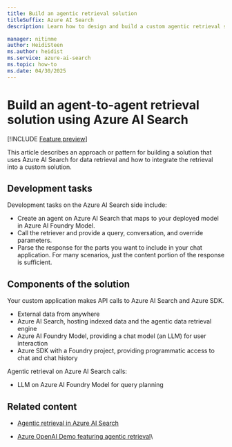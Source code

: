 ```yaml
---
title: Build an agentic retrieval solution
titleSuffix: Azure AI Search
description: Learn how to design and build a custom agentic retrieval solution where Azure AI Search handles data retrieval for your custom agents.

manager: nitinme
author: HeidiSteen
ms.author: heidist
ms.service: azure-ai-search
ms.topic: how-to
ms.date: 04/30/2025
---
```


# Build an agent-to-agent retrieval solution using Azure AI Search

[!INCLUDE [Feature preview](./includes/previews/preview-generic.md)]

This article describes an approach or pattern for building a solution that uses Azure AI Search for data retrieval and how to integrate the retrieval into a custom solution.

## Development tasks

Development tasks on the Azure AI Search side include:

+ Create an agent on Azure AI Search that maps to your deployed model in Azure AI Foundry Model.
+ Call the retriever and provide a query, conversation, and override parameters.
+ Parse the response for the parts you want to include in your chat application. For many scenarios, just the content portion of the response is sufficient.

## Components of the solution

Your custom application makes API calls to Azure AI Search and Azure SDK.

+ External data from anywhere
+ Azure AI Search, hosting indexed data and the agentic data retrieval engine
+ Azure AI Foundry Model, providing a chat model (an LLM) for user interaction
+ Azure SDK with a Foundry project, providing programmatic access to chat and chat history

Agentic retrieval on Azure AI Search calls:

+ LLM on Azure AI Foundry Model for query planning

<!-- ## Setting up Azure AI Agent service

This step includes the basics for setting up. Link to their docs.

## Setting up an Azure AI agent

How to create a tool that connects to agent to agentic retrieval.

## Running your Azure AI agent
 -->
<!-- 
### How to customize grounding data

include reference data brings back retrievable index data. Similar to classic search. customizable.

response.content output is semantic fields and semantic config determines output.

## Create the project

The canonical use case for agentic retrieval is through the Agent service. We recommend it because it's the easiest way to create a chatbot.

An agent-to-agent solution combines Azure AI Search with Foundry projects that you use to build custom agents. An agent service handles a lot of common problems,such as tracking conversation history and calling other tools.

### Order of operations

1. Call this.
1. Call that.
1. Pass the content string from the agent to the chat model. You shouldn't need to parse or serialize the string.

## Tips for improving performance

summarizing message threads
use gpt mini

## How to design a prompt

The prompt sent to the LLM includes instructions for working with the grounding data, which is passed as a large single string with no serialization or structure.

What does the prompt look like

## Control the number of subqueries

The LLM will determine some quantity of subqueries based on the user query and chat history.

You as the developer can control by setting default max docs.

this is verbatim but it's only partially true because it's clear the LLM is creating subqueries based on other things
The best way to control the number of subqueries that are generated is by setting the `defaultMaxDocsForReranker` in either the agent definition or as an override on the retrieve action. The semantic ranker processes up to 50 documents as an input. If you only wanted two subqueries, you could set `defaultMaxDocsForReranker` to 100.

The [semantic configuration](semantic-how-to-configure.md) in the index determines whether the input is 50 or not. If the value is less, the query plan specifies however many subqueries are necessary to meet the `defaultMaxDocsForReranker` threshold.

## Control the number of threads in chat history

An agent object in Azure AI Search acquires chat history through API calls to the Azure Evaluations SDK, which maintains the thread history. You can filter this list to get a subset of the messages, for example the last 5 conversation turns.

## Control costs and limit operations

Look at output tokens in the [activity array](search-agentic-retrieval-how-to-retrieve.md#review-the-activity-array). -->

## Related content

+ [Agentic retrieval in Azure AI Search](search-agentic-retrieval-concept.md)

+ [Azure OpenAI Demo featuring agentic retrieval](https://github.com/Azure-Samples/azure-search-openai-demo)\
